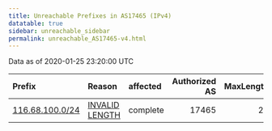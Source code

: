 ```yaml
---
title: Unreachable Prefixes in AS17465 (IPv4)
datatable: true
sidebar: unreachable_sidebar
permalink: unreachable_AS17465-v4.html
---
```


Data as of 2020-01-25 23:20:00 UTC


<div class="datatable-begin"></div>

| Prefix                                                   | Reason                                                                                                    | affected   |   Authorized AS |   MaxLength | Anchor                                       |   unreachable /24s |
|:---------------------------------------------------------|:----------------------------------------------------------------------------------------------------------|:-----------|----------------:|------------:|:---------------------------------------------|-------------------:|
| [116.68.100.0/24](https://stat.ripe.net/116.68.100.0/24) | [INVALID LENGTH](https://rpki-validator.ripe.net/announcement-preview?asn=AS17465&prefix=116.68.100.0/24) | complete   |           17465 |          23 | [APNIC](unreachable_APNIC_RPKI_Root-v4.html) |                  1 |

<div class="datatable-end"></div>